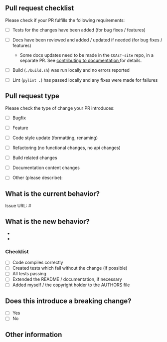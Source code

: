 <!-- Please refer to our contributing documentation for any questions on submitting a pull request, or let us know here if you need any help:  https://british-oceanographic-data-centre.github.io/COAsT/docs/contributing_package/ -->

## Pull request checklist

Please check if your PR fulfills the following requirements:
- [ ] Tests for the changes have been added (for bug fixes / features)
- [ ] Docs have been reviewed and added / updated if needed (for bug fixes / features)
    - Some docs updates need to be made in the `COAsT-site` repo, in a separate PR. See [contributing to documentation ](https://british-oceanographic-data-centre.github.io/COAsT/docs/contributing-docs/) for details.
- [ ] Build (`./build.sh`) was run locally and no errors reported
- [ ] Lint (`pylint .`) has passed locally and any fixes were made for failures


## Pull request type

<!-- Please do not submit updates to dependencies unless it fixes an issue. --> 

<!-- Please try to limit your pull request to one type, submit multiple pull requests if needed. --> 

Please check the type of change your PR introduces:
- [ ] Bugfix
- [ ] Feature
- [ ] Code style update (formatting, renaming)
- [ ] Refactoring (no functional changes, no api changes)
- [ ] Build related changes
- [ ] Documentation content changes
- [ ] Other (please describe):


## What is the current behavior?
<!-- Please describe the current behavior that you are modifying. -->


<!-- Issues are required for both bug fixes and features. -->
Issue URL: #


## What is the new behavior?
<!-- Please describe the behavior or changes that are being added by this PR. -->

-
-
### Checklist
- [ ] Code compiles correctly
- [ ] Created tests which fail without the change (if possible)
- [ ] All tests passing
- [ ] Extended the README / documentation, if necessary
- [ ] Added myself / the copyright holder to the AUTHORS file

## Does this introduce a breaking change?

- [ ] Yes
- [ ] No

<!-- If this introduces a breaking change, please describe the impact and migration path for existing applications below. -->


## Other information

<!-- Any other information that is important to this PR such as screenshots of how the component looks before and after the change. -->